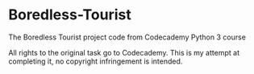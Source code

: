 # Boredless-Tourist
The Boredless Tourist project code from Codecademy Python 3 course

All rights to the original task go to Codecademy. This is my attempt at completing it, no copyright infringement is intended. 
